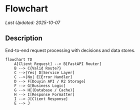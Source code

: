 # Flowchart

_Last Updated: 2025-10-07_

## Description

End-to-end request processing with decisions and data stores.

<!--@auto:diagram:flow:start-->

```mermaid
flowchart TD
    A[Client Request] --> B[FastAPI Router]
    B --> C{Valid Route?}
    C -->|Yes| D[Service Layer]
    C -->|No| E[Error Handler]
    D --> F[Douyin API / R2 Storage]
    F --> G[Business Logic]
    G --> H[(Database / Cache)]
    H --> I[Response Formatter]
    I --> J[Client Response]
    E --> J
```

<!--@auto:diagram:flow:end-->
